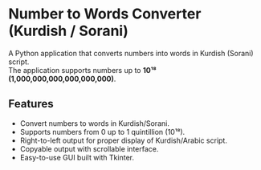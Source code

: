 # Number to Words Converter (Kurdish / Sorani)

A Python application that converts numbers into words in Kurdish (Sorani) script.  
The application supports numbers up to **10¹⁸ (1,000,000,000,000,000,000)**.

## Features

- Convert numbers to words in Kurdish/Sorani.
- Supports numbers from 0 up to 1 quintillion (10¹⁸).
- Right-to-left output for proper display of Kurdish/Arabic script.
- Copyable output with scrollable interface.
- Easy-to-use GUI built with Tkinter.
